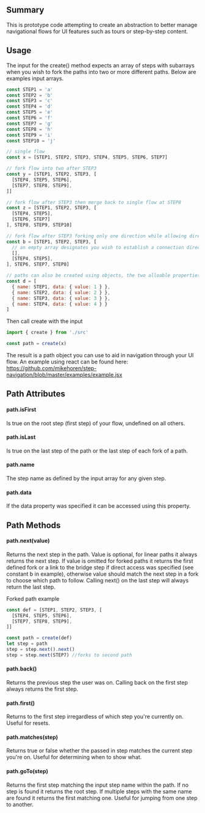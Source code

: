 Summary
-------

This is prototype code attempting to create an abstraction to better manage navigational flows for UI features such as tours or step-by-step content.

Usage
-----

The input for the create() method expects an array of steps with subarrays when you wish to fork the paths into two or more different paths. Below are examples input arrays.

```javascript
const STEP1 = 'a'
const STEP2 = 'b'
const STEP3 = 'c'
const STEP4 = 'd'
const STEP5 = 'e'
const STEP6 = 'f'
const STEP7 = 'g'
const STEP8 = 'h'
const STEP9 = 'i'
const STEP10 = 'j'

// single flow
const x = [STEP1, STEP2, STEP3, STEP4, STEP5, STEP6, STEP7]

// fork flow into two after STEP3
const y = [STEP1, STEP2, STEP3, [
  [STEP4, STEP5, STEP6],
  [STEP7, STEP8, STEP9],
]]

// fork flow after STEP3 then merge back to single flow at STEP8
const z = [STEP1, STEP2, STEP3, [
  [STEP4, STEP5],
  [STEP6, STEP7]
], STEP8, STEP9, STEP10]

// fork flow after STEP3 forking only one direction while allowing direct access to STEP6 from STEP3
const b = [STEP1, STEP2, STEP3, [
  // an empty array designates you wish to establish a connection directly to STEP6 (one sided fork)
  [],
  [STEP4, STEP5],
], STEP6, STEP7, STEP8]

// paths can also be created using objects, the two alloable properties are "name" and "data", "name" is required in this format.
const d = [
  { name: STEP1, data: { value: 1 } }, 
  { name: STEP2, data: { value: 2 } }, 
  { name: STEP3, data: { value: 3 } }, 
  { name: STEP4, data: { value: 4 } }
]

```

Then call create with the input

```javascript
import { create } from './src'

const path = create(x)
```

The result is a path object you can use to aid in navigation through your UI flow. An example using react can be found here: https://github.com/mikehoren/step-navigation/blob/master/examples/example.jsx

Path Attributes
---------------

#### path.isFirst

Is true on the root step (first step) of your flow, undefined on all others.

#### path.isLast

Is true on the last step of the path or the last step of each fork of a path.

#### path.name

The step name as defined by the input array for any given step.

#### path.data

If the data property was specified it can be accessed using this property.

Path Methods
------------

#### path.next(value)

Returns the next step in the path. Value is optional, for linear paths it always returns the next step.  If value is omitted for forked paths it returns the first defined fork or a link to the bridge step if direct access was specified (see constant b in example), otherwise value should match the next step in a fork to choose which path to follow. Calling next() on the last step will always return the last step.

Forked path example

```javascript
const def = [STEP1, STEP2, STEP3, [
  [STEP4, STEP5, STEP6],
  [STEP7, STEP8, STEP9],
]]

const path = create(def)
let step = path
step = step.next().next()
step = step.next(STEP7) //forks to second path
```

#### path.back()

Returns the previous step the user was on. Calling back on the first step always returns the first step.

#### path.first()

Returns to the first step irregardless of which step you're currently on. Useful for resets.

#### path.matches(step)

Returns true or false whether the passed in step matches the current step you're on.  Useful for determining when to show what.

#### path.goTo(step)

Returns the first step matching the input step name within the path. If no step is found it returns the root step. If multiple steps with the same name are found it returns the first matching one. Useful for jumping from one step to another.
